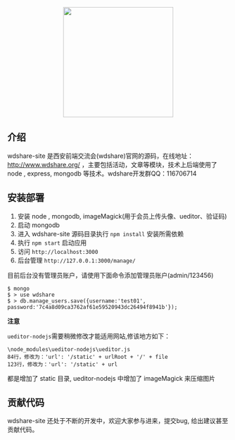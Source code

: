 <p align="center"><a href="http://www.wdshare.org/" target="_blank"><img width="250" src="http://www.wdshare.org/static/skin2015/img/logo.png"></a></p>

## 介绍

wdshare-site 是西安前端交流会(wdshare)官网的源码，在线地址：http://www.wdshare.org/ ，主要包括活动，文章等模块，技术上后端使用了 node , express, mongodb 等技术。wdshare开发群QQ：116706714

## 安装部署

1. 安装 node , mongodb, imageMagick(用于会员上传头像、ueditor、验证码)
2. 启动 mongodb
3. 进入 wdshare-site 源码目录执行 `npm install` 安装所需依赖
4. 执行 `npm start` 启动应用
5. 访问 `http://localhost:3000`
6. 后台管理 `http://127.0.0.1:3000/manage/`    
  
目前后台没有管理员账户，请使用下面命令添加管理员账户(admin/123456)
```
$ mongo 
$ > use wdshare  
$ > db.manage_users.save({username:'test01', password:'7c4a8d09ca3762af61e59520943dc26494f8941b'});
```

**注意** 

`ueditor-nodejs`需要稍微修改才能适用网站,修该地方如下：
```
\node_modules\ueditor-nodejs\ueditor.js
84行，修改为：'url': '/static' + urlRoot + '/' + file
123行，修改为：'url': '/static' + url
```
都是增加了 static 目录, ueditor-nodejs 中增加了 imageMagick 来压缩图片

## 贡献代码

wdshare-site 还处于不断的开发中，欢迎大家参与进来，提交bug, 给出建议甚至贡献代码。
